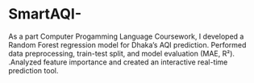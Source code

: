 # SmartAQI-
As a part Computer Progamming Language Coursework, I developed a Random Forest regression model for Dhaka’s AQI prediction. Performed data preprocessing, train-test split, and model evaluation (MAE, R²). .Analyzed feature importance and created an interactive real-time prediction tool.
